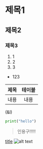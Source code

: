 # 제목1
## 제목2 
### 제목3 

1. 1
2. 2
3. 3
- 123

|제목|테이블|
|:---:|:---:|
|내용|내용|

(&l)

```py
print("hello")
```

>인용구!!!!!

[title](https://)
![alt text](image.png)